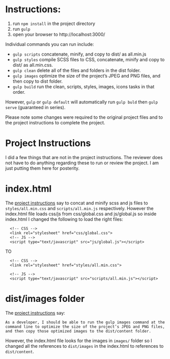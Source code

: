 # Instructions:

1. run `npm install` in the project directory
2. run `gulp`
3. open your browser to http://localhost:3000/

Individual commands you can run include: 

- `gulp scripts` concatenate, minify, and copy to dist/ as all.min.js
- `gulp styles` compile SCSS files to CSS, concatenate, minify and copy to dist/ as all.min.css.
- `gulp clean` delete all of the files and folders in the dist folder.
- `gulp images` optimize the size of the project’s JPEG and PNG files, and then copy to dist folder.
- `gulp build` run the clean, scripts, styles, images, icons tasks in that order.

However, `gulp` or `gulp default` will automatically run `gulp buld` then `gulp serve` (guaranteed in series).

Please note some changes were required to the original project files and to the project instructions to complete the project.

# Project Instructions

I did a few things that are not in the project instructions. The reviewer does not have to do anything regarding these to run or review the project. I am just putting them here for posterity.

# index.html
The [project instructions](https://teamtreehouse.com/projects/using-gulp-to-build-a-front-end-website) say to concat and minify scss and js files to `styles/all.min.css` and `scripts/all.min.js` respectively. However the index.html file loads css/js from css/global.css and js/global.js so inside index.html I changed the following to load the right files:
```
  <!-- CSS -->
  <link rel="stylesheet" href="css/global.css">
  <!-- JS -->
  <script type="text/javascript" src="js/global.js"></script>
```
TO
```
  <!-- CSS -->
  <link rel="stylesheet" href="styles/all.min.css">

  <!-- JS -->
  <script type="text/javascript" src="scripts/all.min.js"></script>
```


# dist/images folder

The [project instructions](https://teamtreehouse.com/projects/using-gulp-to-build-a-front-end-website) say: 

`As a developer, I should be able to run the gulp images command at the command line to optimize the size of the project’s JPEG and PNG files, and then copy those optimized images to the dist/content folder.`

However, the index.html file looks for the images in `images/` folder so I changed all the references to `dist/images` in the index.html to references to `dist/content`.